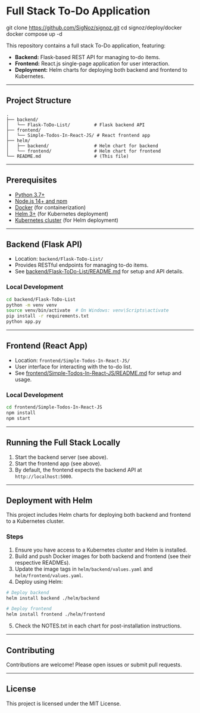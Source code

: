 # Full Stack To-Do Application

git clone https://github.com/SigNoz/signoz.git
cd signoz/deploy/docker
docker compose up -d

This repository contains a full stack To-Do application, featuring:
- **Backend:** Flask-based REST API for managing to-do items.
- **Frontend:** React.js single-page application for user interaction.
- **Deployment:** Helm charts for deploying both backend and frontend to Kubernetes.

---

## Project Structure

```
.
├── backend/
│   └── Flask-ToDo-List/         # Flask backend API
├── frontend/
│   └── Simple-Todos-In-React-JS/ # React frontend app
├── helm/
│   ├── backend/                 # Helm chart for backend
│   └── frontend/                # Helm chart for frontend
└── README.md                    # (This file)
```

---

## Prerequisites

- [Python 3.7+](https://www.python.org/)
- [Node.js 14+ and npm](https://nodejs.org/)
- [Docker](https://www.docker.com/) (for containerization)
- [Helm 3+](https://helm.sh/) (for Kubernetes deployment)
- [Kubernetes cluster](https://kubernetes.io/) (for Helm deployment)

---

## Backend (Flask API)

- Location: `backend/Flask-ToDo-List/`
- Provides RESTful endpoints for managing to-do items.
- See [backend/Flask-ToDo-List/README.md](backend/Flask-ToDo-List/README.md) for setup and API details.

### Local Development

```bash
cd backend/Flask-ToDo-List
python -m venv venv
source venv/bin/activate  # On Windows: venv\Scripts\activate
pip install -r requirements.txt
python app.py
```

---

## Frontend (React App)

- Location: `frontend/Simple-Todos-In-React-JS/`
- User interface for interacting with the to-do list.
- See [frontend/Simple-Todos-In-React-JS/README.md](frontend/Simple-Todos-In-React-JS/README.md) for setup and usage.

### Local Development

```bash
cd frontend/Simple-Todos-In-React-JS
npm install
npm start
```

---

## Running the Full Stack Locally

1. Start the backend server (see above).
2. Start the frontend app (see above).
3. By default, the frontend expects the backend API at `http://localhost:5000`.

---

## Deployment with Helm

This project includes Helm charts for deploying both backend and frontend to a Kubernetes cluster.

### Steps

1. Ensure you have access to a Kubernetes cluster and Helm is installed.
2. Build and push Docker images for both backend and frontend (see their respective READMEs).
3. Update the image tags in `helm/backend/values.yaml` and `helm/frontend/values.yaml`.
4. Deploy using Helm:

```bash
# Deploy backend
helm install backend ./helm/backend

# Deploy frontend
helm install frontend ./helm/frontend
```

5. Check the NOTES.txt in each chart for post-installation instructions.

---

## Contributing

Contributions are welcome! Please open issues or submit pull requests.

---

## License

This project is licensed under the MIT License.
